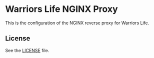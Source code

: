 # Warriors Life NGINX Proxy
This is the configuration of the NGINX reverse proxy for Warriors Life.

## License
See the [LICENSE](LICENSE) file.

